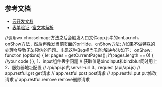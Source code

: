 ## 参考文档
- [云开发文档](https://developers.weixin.qq.com/miniprogram/dev/wxcloud/basis/getting-started.html)
- [表单验证](https://github.com/skyvow/wx-extend/blob/master/docs/components/validate.md)
-[富文本解析](https://github.com/icindy/wxParse)

//调用wx.chooseImage方法之后会触发入口文件app.js中的onLaunch、onShow方法，然后再触发当前页面的onHide、onShow方法;
//如果不做特殊的处理会导致无法预估的问题。出现这种Bug相当无奈;解决办法如下：
onShow: function (options) {
    let pages = getCurrentPages();
    if(pages.length == 0) {
        //your code
    }
},
1、input组件丢字问题
 // 获取值是bindinput和bindblur同时用上
2、服务器地址配置
// api/api.js 的server-url
3、request (api/api.js)
// app.restful.get get请求
// app.restful.post post请求
// app.restful.put put修改请求
// app.restful.remove remove删除请求
